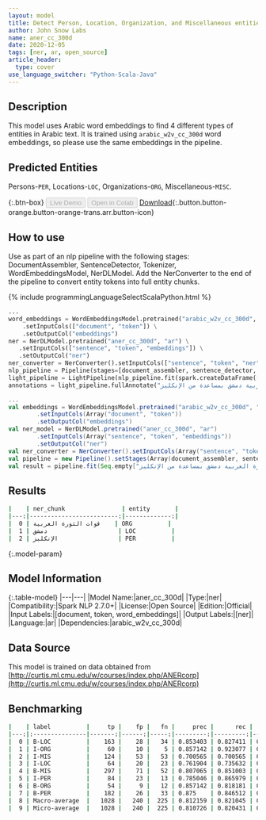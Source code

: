 ```yaml
---
layout: model
title: Detect Person, Location, Organization, and Miscellaneous entities in Arabic (ANERcorp)
author: John Snow Labs
name: aner_cc_300d
date: 2020-12-05
tags: [ner, ar, open_source]
article_header:
  type: cover
use_language_switcher: "Python-Scala-Java"
---
```


## Description

This model uses Arabic word embeddings to find 4 different types of entities in Arabic text. It is trained using `arabic_w2v_cc_300d` word embeddings, so please use the same embeddings in the pipeline.

## Predicted Entities

Persons-`PER`, Locations-`LOC`, Organizations-`ORG`, Miscellaneous-`MISC`.

{:.btn-box}
<button class="button button-orange" disabled>Live Demo</button>
<button class="button button-orange" disabled>Open in Colab</button>
[Download](https://s3.amazonaws.com/auxdata.johnsnowlabs.com/public/models/aner_cc_300d_ar_2.7.0_2.4_1607171178394.zip){:.button.button-orange.button-orange-trans.arr.button-icon}

## How to use

Use as part of an nlp pipeline with the following stages: DocumentAssembler, SentenceDetector, Tokenizer, WordEmbeddingsModel, NerDLModel. Add the NerConverter to the end of the pipeline to convert entity tokens into full entity chunks.

<div class="tabs-box" markdown="1">
{% include programmingLanguageSelectScalaPython.html %}

```python
...
word_embeddings = WordEmbeddingsModel.pretrained("arabic_w2v_cc_300d", "ar") \
    .setInputCols(["document", "token"]) \
    .setOutputCol("embeddings")
ner = NerDLModel.pretrained("aner_cc_300d", "ar") \
   .setInputCols(["sentence", "token", "embeddings"]) \
   .setOutputCol("ner")
ner_converter = NerConverter().setInputCols(["sentence", "token", "ner"]).setOutputCol("ner_chunk")
nlp_pipeline = Pipeline(stages=[document_assembler, sentence_detector, tokenizer, word_embeddings, ner, ner_converter])
light_pipeline = LightPipeline(nlp_pipeline.fit(spark.createDataFrame([['']]).toDF("text")))
annotations = light_pipeline.fullAnnotate("في عام 1918 حررت قوات الثورة العربية دمشق بمساعدة من الإنكليز")

```
```scala
...
val embeddings = WordEmbeddingsModel.pretrained("arabic_w2v_cc_300d", "ar") 
        .setInputCols(Array("document", "token"))
        .setOutputCol("embeddings")
val ner_model = NerDLModel.pretrained("aner_cc_300d", "ar")
        .setInputCols(Array("sentence", "token", "embeddings"))
        .setOutputCol("ner")
val ner_converter = NerConverter().setInputCols(Array("sentence", "token", "ner")).setOutputCol("ner_chunk")
val pipeline = new Pipeline().setStages(Array(document_assembler, sentence_detector, tokenizer, embeddings, ner_model, ner_converter))
val result = pipeline.fit(Seq.empty["في عام 1918 حررت قوات الثورة العربية دمشق بمساعدة من الإنكليز"].toDS.toDF("text")).transform(data)
```

</div>

## Results

```bash
|    | ner_chunk                | entity       |
|---:|-------------------------:|-------------:|
|  0 | قوات الثورة العربية    | ORG          |
|  1 | دمشق                    | LOC          |
|  2 | الإنكليز                 | PER          |
```

{:.model-param}
## Model Information

{:.table-model}
|---|---|
|Model Name:|aner_cc_300d|
|Type:|ner|
|Compatibility:|Spark NLP 2.7.0+|
|License:|Open Source|
|Edition:|Official|
|Input Labels:|[document, token, word_embeddings]|
|Output Labels:|[ner]|
|Language:|ar|
|Dependencies:|arabic_w2v_cc_300d|

## Data Source

This model is trained on data obtained from [http://curtis.ml.cmu.edu/w/courses/index.php/ANERcorp](http://curtis.ml.cmu.edu/w/courses/index.php/ANERcorp)

## Benchmarking

```bash
|    | label          |     tp |    fp |   fn |     prec |      rec |       f1 |
|---:|:---------------|-------:|------:|-----:|---------:|---------:|---------:|
|  0 | B-LOC          |    163 |    28 |   34 | 0.853403 | 0.827411 | 0.840206 |
|  1 | I-ORG          |     60 |    10 |    5 | 0.857142 | 0.923077 | 0.888889 |
|  2 | I-MIS          |    124 |    53 |   53 | 0.700565 | 0.700565 | 0.700565 |
|  3 | I-LOC          |     64 |    20 |   23 | 0.761904 | 0.735632 | 0.748538 |
|  4 | B-MIS          |    297 |    71 |   52 | 0.807065 | 0.851003 | 0.828452 |
|  5 | I-PER          |     84 |    23 |   13 | 0.785046 | 0.865979 | 0.823530 |
|  6 | B-ORG          |     54 |     9 |   12 | 0.857142 | 0.818181 | 0.837210 |
|  7 | B-PER          |    182 |    26 |   33 | 0.875    | 0.846512 | 0.860520 |
|  8 | Macro-average  |   1028 |   240 |  225 | 0.812159 | 0.821045 | 0.816578 |
|  9 | Micro-average  |   1028 |   240 |  225 | 0.810726 | 0.820431 | 0.815550 |
```